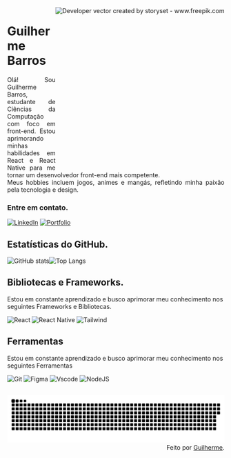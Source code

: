 <img align="right" alt="Developer vector created by storyset - www.freepik.com" height="380" src="https://user-images.githubusercontent.com/97471199/230774187-e482399b-492c-4c17-a831-0314bf90526e.png">
<h1>
    <span>Guilherme Barros</span>
</h1>

<p align="justify">Olá! Sou  Guilherme Barros, estudante de Ciências da Computação com foco em front-end. Estou aprimorando minhas habilidades em React e React Native para me tornar um desenvolvedor front-end mais competente. 
<br>
 Meus hobbies incluem jogos, animes e mangás, refletindo minha paixão pela tecnologia e design.</p>
<!--
[![Preview](https://img.shields.io/badge/Portfolio-000?style=for-the-badge&logo=github&logoColor=FF00F6)](https://elidianaandrade.github.io/)
[![GitHub Page](https://img.shields.io/badge/elidianaandrade.github.io-67136f?style=for-the-badge)](https://elidianaandrade.github.io/)
-->

### Entre em contato.

[![LinkedIn](https://img.shields.io/badge/-LinkedIn-000?style=for-the-badge&logo=linkedin&logoColor=FF00F6&color:FFF)](https://www.www.linkedin.com/in/rguilhermer)
[![Portfolio](https://img.shields.io/badge/Portfolio-000?style=for-the-badge&logo=todoist&logoColor=FF00F6&color:FFF)](https://portif-lio-react-plum.vercel.app/)


## Estatísticas do GitHub.

![GitHub stats](https://github-readme-stats-git-masterrstaa-rickstaa.vercel.app/api?username=GuilhermeBarros21&hide_title=true&show_icons=true&include_all_commits=false&count_private=true&line_height=25&hide=issues&bg_color=000&title_color=FF00F6&text_color=FFF&border_radius=3&border_color=36123c&icon_color=FF00F6&theme=jolly)![Top Langs](https://github-readme-stats-git-masterrstaa-rickstaa.vercel.app/api/top-langs/?username=GuilhermeBarros21&layout=compact&bg_color=000&border_color=36123c&title_color=FFF&text_color=FFF)

## Bibliotecas e Frameworks.
<p>Estou em constante aprendizado e busco aprimorar meu conhecimento nos seguintes Frameworks e Bibliotecas.</p>

![React](https://img.shields.io/badge/React-000?style=for-the-badge&logo=react&logoColor=FF00F6&color:FFF)
![React Native](https://img.shields.io/badge/React_Native-000?style=for-the-badge&logo=react&logoColor=FF00F6&color:FFF)
![Tailwind](https://img.shields.io/badge/tailwindcss-000?style=for-the-badge&logo=tailwind-css&logoColor=FF00F6&color:FFF)

## Ferramentas
<p>Estou em constante aprendizado e busco aprimorar meu conhecimento nos seguintes Ferramentas</p>

![Git](https://img.shields.io/badge/GIT-000?style=for-the-badge&logo=git&logoColor=FF00F6&color:FFF)
![Figma](https://img.shields.io/badge/Figma-000?style=for-the-badge&logo=figma&logoColor=FF00F6&color:FFF)
![Vscode](https://img.shields.io/badge/Vscode-000?style=for-the-badge&logo=visual-studio-code&logoColor=FF00F6&color:FFF)
![NodeJS](https://img.shields.io/badge/node.js-000?style=for-the-badge&logo=node.js&logoColor=FF00F6&color:FFF)

##
<picture>
  <source media="(prefers-color-scheme: dark)" srcset="https://raw.githubusercontent.com/GuilhermeBarros21/GuilhermeBarros21/output/github-contribution-grid-snake-dark.svg">
  <source media="(prefers-color-scheme: light)" srcset="https://raw.githubusercontent.com/GuilhermeBarros21/GuilhermeBarros21/output/github-contribution-grid-snake.svg">
  <img alt="github contribution grid snake animation" src="https://raw.githubusercontent.com/GuilhermeBarros21/GuilhermeBarros21/output/github-contribution-grid-snake.svg">
</picture>



 
<div align="right">Feito por <a href="https://github.com/GuilhermeBarros21">Guilherme</a>.</div>

</details>
